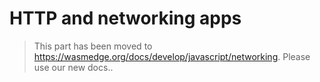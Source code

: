 # HTTP and networking apps

> This part has been moved to  <https://wasmedge.org/docs/develop/javascript/networking>. Please use our new docs..
